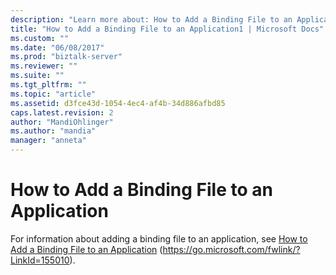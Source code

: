 ```yaml
---
description: "Learn more about: How to Add a Binding File to an Application"
title: "How to Add a Binding File to an Application1 | Microsoft Docs"
ms.custom: ""
ms.date: "06/08/2017"
ms.prod: "biztalk-server"
ms.reviewer: ""
ms.suite: ""
ms.tgt_pltfrm: ""
ms.topic: "article"
ms.assetid: d3fce43d-1054-4ec4-af4b-34d886afbd85
caps.latest.revision: 2
author: "MandiOhlinger"
ms.author: "mandia"
manager: "anneta"
---
```

# How to Add a Binding File to an Application
For information about adding a binding file to an application, see [How to Add a Binding File to an Application](../core/how-to-add-a-binding-file-to-an-application2.md) (https://go.microsoft.com/fwlink/?LinkId=155010).
